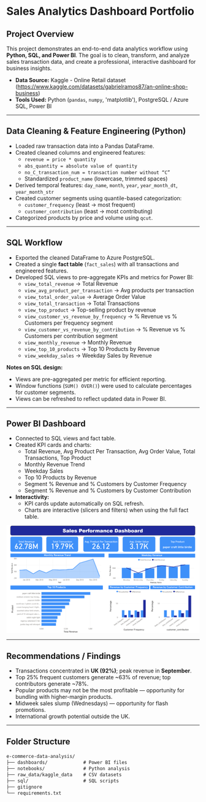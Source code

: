 # Sales Analytics Dashboard Portfolio

## Project Overview
This project demonstrates an end-to-end data analytics workflow using **Python, SQL, and Power BI**. The goal is to clean, transform, and analyze sales transaction data, and create a professional, interactive dashboard for business insights.

- **Data Source:** Kaggle - Online Retail dataset (https://www.kaggle.com/datasets/gabrielramos87/an-online-shop-business) 
- **Tools Used:** Python (`pandas`, `numpy`, 'matplotlib'), PostgreSQL / Azure SQL, Power BI

---

## Data Cleaning & Feature Engineering (Python)
- Loaded raw transaction data into a Pandas DataFrame.
- Created cleaned columns and engineered features:
  - `revenue = price * quantity`
  - `abs_quantity = absolute value of quantity`
  - `no_C_transaction_num = transaction number without “C”`
  - Standardized `product_name` (lowercase, trimmed spaces)
- Derived temporal features: `day_name`, `month`, `year`, `year_month_dt`, `year_month_str`
- Created customer segments using quantile-based categorization:
  - `customer_frequency` (least → most frequent)
  - `customer_contribution` (least → most contributing)
- Categorized products by price and volume using `qcut`.

---

## SQL Workflow
- Exported the cleaned DataFrame to Azure PostgreSQL.
- Created a single **fact table** (`fact_sales`) with all transactions and engineered features.
- Developed SQL views to pre-aggregate KPIs and metrics for Power BI:
  - `view_total_revenue` → Total Revenue
  - `view_avg_product_per_transaction` → Avg products per transaction
  - `view_total_order_value` → Average Order Value
  - `view_total_transaction` → Total Transactions
  - `view_top_product` → Top-selling product by revenue
  - `view_customer_vs_revenue_by_frequency` → % Revenue vs % Customers per frequency segment
  - `view_customer_vs_revenue_by_contribution` → % Revenue vs % Customers per contribution segment
  - `view_monthly_revenue` → Monthly Revenue
  - `view_top_10_products` → Top 10 Products by Revenue
  - `view_weekday_sales` → Weekday Sales by Revenue

**Notes on SQL design:**
- Views are pre-aggregated per metric for efficient reporting.
- Window functions (`SUM() OVER()`) were used to calculate percentages for customer segments.
- Views can be refreshed to reflect updated data in Power BI.

---

## Power BI Dashboard
- Connected to SQL views and fact table.
- Created KPI cards and charts:
  - Total Revenue, Avg Product Per Transaction, Avg Order Value, Total Transactions, Top Product
  - Monthly Revenue Trend
  - Weekday Sales
  - Top 10 Products by Revenue
  - Segment % Revenue and % Customers by Customer Frequency
  - Segment % Revenue and % Customers by Customer Contribution
- **Interactivity:**
  - KPI cards update automatically on SQL refresh.
  - Charts are interactive (slicers and filters) when using the full fact table.
    
![Power BI Sales Dashboard Overview](dashboards/dashboard_image.png)

---

## Recommendations / Findings
- Transactions concentrated in **UK (92%)**; peak revenue in **September**.
- Top 25% frequent customers generate ~63% of revenue; top contributors generate ~78%.
- Popular products may not be the most profitable — opportunity for bundling with higher-margin products.
- Midweek sales slump (Wednesdays) — opportunity for flash promotions.
- International growth potential outside the UK.

---

## Folder Structure

```
e-commerce-data-analysis/
├── dashboards/             # Power BI files
├── notebooks/              # Python analysis
├── raw_data/kaggle_data    # CSV datasets
├── sql/                    # SQL scripts
├── gitignore
└── requirements.txt
```


